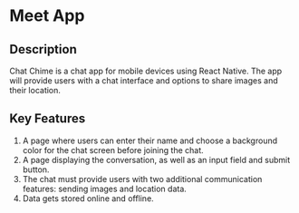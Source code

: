# Meet App

## Description
Chat Chime is a chat app for mobile devices using React Native. The app will provide users with a chat interface and options to share images and their location.

## Key Features
1. A page where users can enter their name and choose a background color for the chat screen before joining the chat.
2. A page displaying the conversation, as well as an input field and submit button.
3. The chat must provide users with two additional communication features: sending images and location data.
4. Data gets stored online and offline.